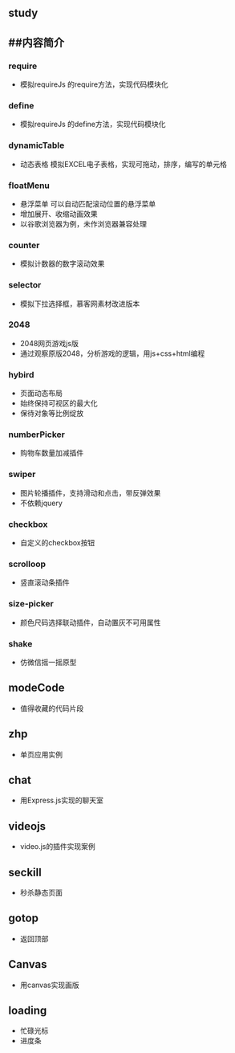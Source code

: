 study
---
##内容简介
---
### require
* 模拟requireJs 的require方法，实现代码模块化

### define
* 模拟requireJs 的define方法，实现代码模块化

### dynamicTable 
* 动态表格 模拟EXCEL电子表格，实现可拖动，排序，编写的单元格

### floatMenu
* 悬浮菜单 可以自动匹配滚动位置的悬浮菜单
* 增加展开、收缩动画效果
* 以谷歌浏览器为例，未作浏览器兼容处理

### counter 

* 模拟计数器的数字滚动效果

### selector

* 模拟下拉选择框，慕客网素材改进版本

### 2048

* 2048网页游戏js版
* 通过观察原版2048，分析游戏的逻辑，用js+css+html编程 

### hybird
* 页面动态布局
* 始终保持可视区的最大化
* 保待对象等比例绽放

### numberPicker
* 购物车数量加减插件

### swiper
* 图片轮播插件，支持滑动和点击，带反弹效果
* 不依赖jquery

### checkbox
* 自定义的checkbox按钮

### scrolloop
* 竖直滚动条插件

### size-picker
* 颜色尺码选择联动插件，自动置灰不可用属性

### shake 
* 仿微信摇一摇原型

## modeCode
* 值得收藏的代码片段

## zhp
* 单页应用实例

## chat
* 用Express.js实现的聊天室

## videojs
*  video.js的插件实现案例

## seckill
* 秒杀静态页面

## gotop
* 返回顶部

## Canvas
*  用canvas实现画版

## loading
* 忙碌光标
* 进度条